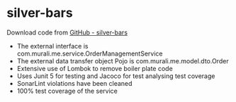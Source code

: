 # silver-bars

Download code from [GitHub - silver-bars](https://github.com/muraliweb9/silver-bars/)

+ The external interface is com.murali.me.service.OrderManagementService
+ The external data transfer object Pojo is com.murali.me.model.dto.Order
+ Extensive use of Lombok to remove boiler plate code
+ Uses Junit 5 for testing and Jacoco for test analysing test coverage
+ SonarLint violations have been cleaned
+ 100% test coverage of the service 

